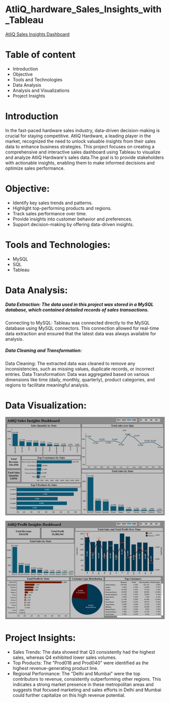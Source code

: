 # AtliQ_hardware_Sales_Insights_with_Tableau

[AtliQ Sales Insights Dashboard](https://public.tableau.com/views/AtliQSalesInsightsDashboard/Dashboard1?:language=en-US&:sid=&:redirect=auth&:display_count=n&:origin=viz_share_link)

# Table of content
- Introduction
- Objective
- Tools and Technologies
- Data Analysis
- Analysis and Visualizations
- Project Insights

# Introduction
In the fast-paced hardware sales industry, data-driven decision-making is crucial for staying competitive. AtliQ Hardware, a leading player in the market, recognized the need to unlock valuable insights from their sales data to enhance business strategies. This project focuses on creating a comprehensive and interactive sales dashboard using Tableau to visualize and analyze AtliQ Hardware's sales data.The goal is to provide stakeholders with actionable insights, enabling them to make informed decisions and optimize sales performance.

# Objective:
- Identify key sales trends and patterns.
- Highlight top-performing products and regions.
- Track sales performance over time.
- Provide insights into customer behavior and preferences.
- Support decision-making by offering data-driven insights.

# Tools and Technologies:
- MySQL
- SQL
- Tableau 

# Data Analysis:
##### Data Extraction: The data used in this project was stored in a MySQL database, which contained detailed records of sales transactions. 

Connecting to MySQL: Tableau was connected directly to the MySQL database using MySQL connectors. This connection allowed for real-time data extraction and ensured that the latest data was always available for analysis.

##### Data Cleaning and Transformation:

Data Cleaning: The extracted data was cleaned to remove any inconsistencies, such as missing values, duplicate records, or incorrect entries.
Data Transformation: Data was aggregated based on various dimensions like time (daily, monthly, quarterly), product categories, and regions to facilitate meaningful analysis.

# Data Visualization:
![Sale Analysis](https://github.com/prajaktakadu11/AtliQ_hardware_Sales_Insights_with_Tableau/blob/main/AtliQ%20sales%20dashboard.png?raw=true)

![Profit Analysis](https://github.com/prajaktakadu11/AtliQ_hardware_Sales_Insights_with_Tableau/blob/main/Profit%20Dashboard.png?raw=true)

# Project Insights:
- Sales Trends: The data showed that Q3 consistently had the highest sales, whereas Q4 exhibited lower sales volumes.
- Top Products: The "Prod018 and Prod040" were identified as the highest revenue-generating product line.
- Regional Performance: The "Delhi and Mumbai" were the top contributors to revenue, consistently outperforming other regions. This indicates a strong market presence in these 
  metropolitan areas and suggests that focused marketing and sales efforts in Delhi and Mumbai could further capitalize on this high revenue potential.
